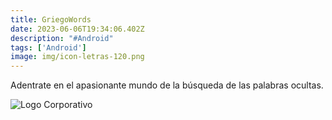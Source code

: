```yaml
---
title: GriegoWords
date: 2023-06-06T19:34:06.402Z
description: "#Android"
tags: ['Android']
image: img/icon-letras-120.png
---
```

Adentrate en el apasionante mundo de la búsqueda de las palabras ocultas.

![Logo Corporativo](img/logo-mj-alfa1080-2.jpg "Logo Corporativo")